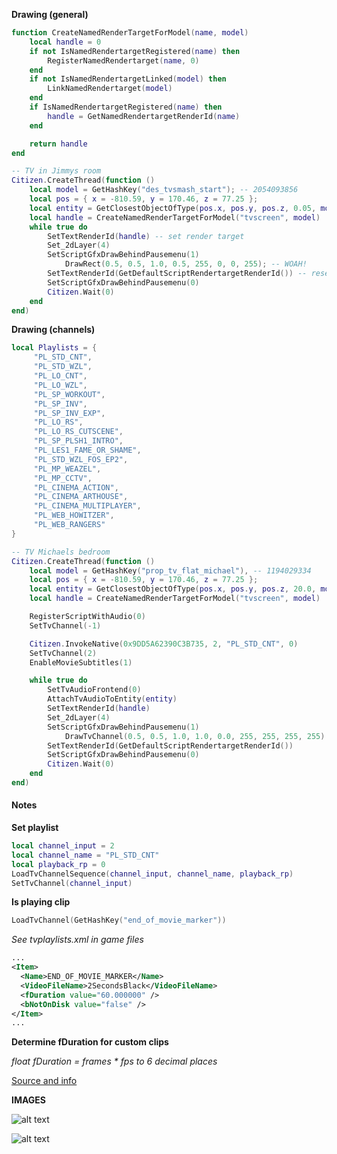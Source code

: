 __Drawing (general)__
```lua
function CreateNamedRenderTargetForModel(name, model)
	local handle = 0
	if not IsNamedRendertargetRegistered(name) then
		RegisterNamedRendertarget(name, 0)
	end
	if not IsNamedRendertargetLinked(model) then
		LinkNamedRendertarget(model)
	end
	if IsNamedRendertargetRegistered(name) then
		handle = GetNamedRendertargetRenderId(name)
	end

	return handle
end

-- TV in Jimmys room
Citizen.CreateThread(function ()
	local model = GetHashKey("des_tvsmash_start"); -- 2054093856
	local pos = { x = -810.59, y = 170.46, z = 77.25 };
	local entity = GetClosestObjectOfType(pos.x, pos.y, pos.z, 0.05, model, 0, 0, 0)
	local handle = CreateNamedRenderTargetForModel("tvscreen", model)
	while true do
		SetTextRenderId(handle) -- set render target
		Set_2dLayer(4)
		SetScriptGfxDrawBehindPausemenu(1)
			DrawRect(0.5, 0.5, 1.0, 0.5, 255, 0, 0, 255); -- WOAH!
		SetTextRenderId(GetDefaultScriptRendertargetRenderId()) -- reset
		SetScriptGfxDrawBehindPausemenu(0)
		Citizen.Wait(0)
	end
end)
```

__Drawing (channels)__
```lua
local Playlists = {
	 "PL_STD_CNT",
	 "PL_STD_WZL",
	 "PL_LO_CNT",
	 "PL_LO_WZL",
	 "PL_SP_WORKOUT",
	 "PL_SP_INV",
	 "PL_SP_INV_EXP",
	 "PL_LO_RS",
	 "PL_LO_RS_CUTSCENE",
	 "PL_SP_PLSH1_INTRO",
	 "PL_LES1_FAME_OR_SHAME",
	 "PL_STD_WZL_FOS_EP2",
	 "PL_MP_WEAZEL",
	 "PL_MP_CCTV",
	 "PL_CINEMA_ACTION",
	 "PL_CINEMA_ARTHOUSE",
	 "PL_CINEMA_MULTIPLAYER",
	 "PL_WEB_HOWITZER",
	 "PL_WEB_RANGERS"
}

-- TV Michaels bedroom
Citizen.CreateThread(function ()
	local model = GetHashKey("prop_tv_flat_michael"), -- 1194029334
	local pos = { x = -810.59, y = 170.46, z = 77.25 };
	local entity = GetClosestObjectOfType(pos.x, pos.y, pos.z, 20.0, model, 0, 0, 0)
	local handle = CreateNamedRenderTargetForModel("tvscreen", model)

	RegisterScriptWithAudio(0)
	SetTvChannel(-1)

	Citizen.InvokeNative(0x9DD5A62390C3B735, 2, "PL_STD_CNT", 0)
	SetTvChannel(2)
	EnableMovieSubtitles(1)

	while true do
		SetTvAudioFrontend(0)
		AttachTvAudioToEntity(entity)
		SetTextRenderId(handle)
		Set_2dLayer(4)
		SetScriptGfxDrawBehindPausemenu(1)
			DrawTvChannel(0.5, 0.5, 1.0, 1.0, 0.0, 255, 255, 255, 255)
		SetTextRenderId(GetDefaultScriptRendertargetRenderId())
		SetScriptGfxDrawBehindPausemenu(0)
		Citizen.Wait(0)
	end
end)
```

#### Notes

__Set playlist__
```lua
local channel_input = 2
local channel_name = "PL_STD_CNT"
local playback_rp = 0
LoadTvChannelSequence(channel_input, channel_name, playback_rp)
SetTvChannel(channel_input)
```

__Is playing clip__
```lua
LoadTvChannel(GetHashKey("end_of_movie_marker"))

```

_See tvplaylists.xml in game files_

```xml
...
<Item>
  <Name>END_OF_MOVIE_MARKER</Name>
  <VideoFileName>2SecondsBlack</VideoFileName>
  <fDuration value="60.000000" />
  <bNotOnDisk value="false" />
</Item>
...
```


__Determine fDuration for custom clips__

_float fDuration = frames * fps to 6 decimal places_

[Source and info](http://gtaforums.com/topic/800319-better-tv-channel-switching-mod/?hl=channel)


__IMAGES__

![alt text][preview]

[preview]: https://github.com/throwarray/gtav-rendertarget/raw/master/img/rt%20(0).png "TV"

![alt text][rt1]

[rt1]: https://github.com/throwarray/gtav-rendertarget/raw/master/img/rt%20(1).png "TV"
